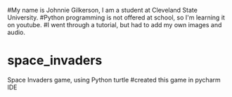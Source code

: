 #My name is Johnnie Gilkerson, I am a student at Cleveland State University.
#Python programming is not offered at school, so I'm learning it on youtube.
#I went through a tutorial, but had to add my own images and audio.
# space_invaders
Space Invaders game, using Python turtle
#created this game in pycharm IDE
